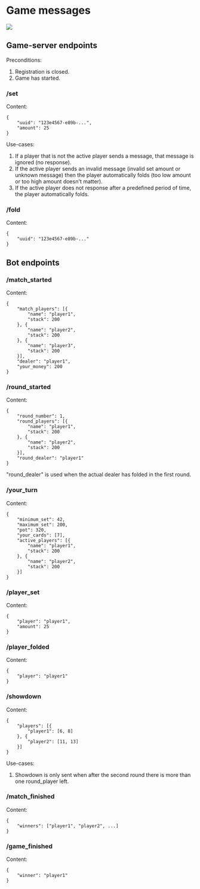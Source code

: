 # Game messages

![](images/msgs_in_game_phase.png)

## Game-server endpoints

Preconditions:

1. Registration is closed.
2. Game has started.

### /set
Content:
```
{
    "uuid": "123e4567-e89b-...",
    "amount": 25
}
```

Use-cases:

1. If a player that is not the active player sends a message, that message is ignored (no response).
1. If the active player sends an invalid message (invalid set amount or unknown message) then the player automatically folds (too low amount or too high amount doesn't matter).
1. If the active player does not response after a predefined period of time, the player automatically folds.

### /fold
Content:
```
{
    "uuid": "123e4567-e89b-..."
}
```

## Bot endpoints

### /match_started
Content:
```
{
    "match_players": [{
        "name": "player1",
        "stack": 200
    }, {
        "name": "player2",
        "stack": 200
    }, {
        "name": "player3",
        "stack": 200
    }],
    "dealer": "player1",
    "your_money": 200
}
```

### /round_started
Content:
```
{
    "round_number": 1,
    "round_players": [{
        "name": "player1",
        "stack": 200
    }, {
        "name": "player2",
        "stack": 200
    }],
    "round_dealer": "player1"
}
```

"round_dealer" is used when the actual dealer has folded in the first round.

### /your_turn
Content:
```
{
    "minimum_set": 42,
    "maximum_set": 200,
    "pot": 320,
    "your_cards": [7],
    "active_players": [{
        "name": "player1",
        "stack": 200
    }, {
        "name": "player2",
        "stack": 200
    }]
}
```

### /player_set
Content:
```
{
    "player": "player1",
    "amount": 25
}
```


### /player_folded
Content:
```
{
    "player": "player1"
}
```

### /showdown
Content:
```
{
    "players": [{
        "player1": [6, 8]
    }, {
        "player2": [11, 13]
    }]
}
```

Use-cases:

1. Showdown is only sent when after the second round there is more than one round_player left.

### /match_finished
Content:
```
{
    "winners": ["player1", "player2", ...]
}
```


### /game_finished
Content:
```
{
    "winner": "player1"
}
```
